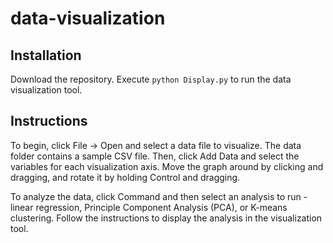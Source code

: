 # data-visualization

## Installation
Download the repository. Execute `python Display.py` to run the data visualization tool.

## Instructions
To begin, click File -> Open and select a data file to visualize. The data folder contains a sample CSV file. Then, click Add Data and select the variables for each visualization axis. Move the graph around by clicking and dragging, and rotate it by holding Control and dragging.

To analyze the data, click Command and then select an analysis to run - linear regression, Principle Component Analysis (PCA), or K-means clustering. Follow the instructions to display the analysis in the visualization tool.
